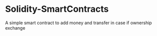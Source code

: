 # Solidity-SmartContracts
A simple smart contract to add money and transfer in case if ownership exchange
